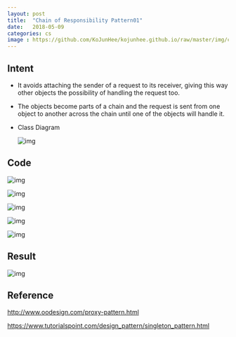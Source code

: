 ```yaml
---
layout: post
title:  "Chain of Responsibility Pattern01"
date:   2018-05-09
categories: cs
image : https://github.com/KoJunHee/kojunhee.github.io/raw/master/img/cs_img.jpg
---
```


## Intent

- It avoids attaching the sender of a request to its receiver, giving this way other objects the possibility of handling the request too.
- The objects become parts of a chain and the request is sent from one object to another across the chain until one of the objects will handle it.

- Class Diagram

  ![img](https://github.com/KoJunHee/kojunhee.github.io/raw/master/img/corUML.png)

## Code

![img](https://github.com/KoJunHee/kojunhee.github.io/raw/master/img/cor01.png)

![img](https://github.com/KoJunHee/kojunhee.github.io/raw/master/img/cor02.png)

![img](https://github.com/KoJunHee/kojunhee.github.io/raw/master/img/cor03.png)

![img](https://github.com/KoJunHee/kojunhee.github.io/raw/master/img/cor04.png)

![img](https://github.com/KoJunHee/kojunhee.github.io/raw/master/img/cor05.png)

## Result

![img](https://github.com/KoJunHee/kojunhee.github.io/raw/master/img/cor06.png)

## Reference

<http://www.oodesign.com/proxy-pattern.html>

<https://www.tutorialspoint.com/design_pattern/singleton_pattern.html>




